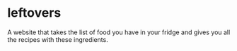 # leftovers
A website that takes the list of food you have in your fridge and gives you all the recipes with these ingredients.
